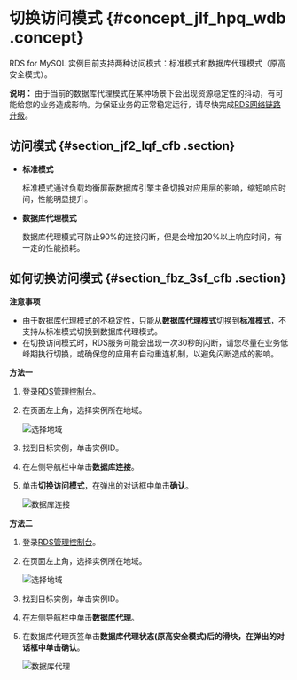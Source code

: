 # 切换访问模式 {#concept_jlf_hpq_wdb .concept}

RDS for MySQL 实例目前支持两种访问模式：标准模式和数据库代理模式（原高安全模式）。

**说明：** 由于当前的数据库代理模式在某种场景下会出现资源稳定性的抖动，有可能给您的业务造成影响。为保证业务的正常稳定运行，请尽快完成[RDS网络链路升级](../cn.zh-CN/云数据库RDS简介/【重要】RDS网络链路升级说明.md#)。

## 访问模式 {#section_jf2_lqf_cfb .section}

-   **标准模式**

    标准模式通过负载均衡屏蔽数据库引擎主备切换对应用层的影响，缩短响应时间，性能明显提升。

-   **数据库代理模式**

    数据库代理模式可防止90%的连接闪断，但是会增加20%以上响应时间，有一定的性能损耗。


## 如何切换访问模式 {#section_fbz_3sf_cfb .section}

**注意事项**

-   由于数据库代理模式的不稳定性，只能从**数据库代理模式**切换到**标准模式**，不支持从标准模式切换到数据库代理模式。
-   在切换访问模式时，RDS服务可能会出现一次30秒的闪断，请您尽量在业务低峰期执行切换，或确保您的应用有自动重连机制，以避免闪断造成的影响。

**方法一**

1.  登录[RDS管理控制台](https://rds.console.aliyun.com/)。
2.  在页面左上角，选择实例所在地域。

    ![选择地域](http://static-aliyun-doc.oss-cn-hangzhou.aliyuncs.com/assets/img/7814/154840303036543_zh-CN.png)

3.  找到目标实例，单击实例ID。
4.  在左侧导航栏中单击**数据库连接**。
5.  单击**切换访问模式**，在弹出的对话框中单击**确认**。

    ![数据库连接](http://static-aliyun-doc.oss-cn-hangzhou.aliyuncs.com/assets/img/41816/154840303037541_zh-CN.png)


**方法二**

1.  登录[RDS管理控制台](https://rds.console.aliyun.com/)。
2.  在页面左上角，选择实例所在地域。

    ![选择地域](http://static-aliyun-doc.oss-cn-hangzhou.aliyuncs.com/assets/img/7814/154840303036543_zh-CN.png)

3.  找到目标实例，单击实例ID。
4.  在左侧导航栏中单击**数据库代理**。
5.  在数据库代理页签单击**数据库代理状态\(原高安全模式\)**后的滑块，在弹出的对话框中单击**确认**。

    ![数据库代理](http://static-aliyun-doc.oss-cn-hangzhou.aliyuncs.com/assets/img/41816/154840303037542_zh-CN.png)



